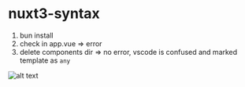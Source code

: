 # nuxt3-syntax


1. bun install
2. check in app.vue => error
3. delete components dir => no error, vscode is confused and marked template as `any`

![alt text](https://i.imgur.com/IaByDIn.png)
